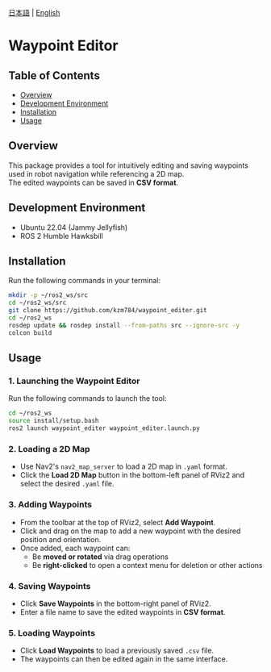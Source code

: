 [日本語](README.ja.md) | [English](README.md)

# Waypoint Editor

## Table of Contents
- [Overview](#overview)
- [Development Environment](#development-environment)
- [Installation](#installation)
- [Usage](#usage)

## Overview
This package provides a tool for intuitively editing and saving waypoints used in robot navigation while referencing a 2D map.  
The edited waypoints can be saved in **CSV format**.

## Development Environment
- Ubuntu 22.04 (Jammy Jellyfish)
- ROS 2 Humble Hawksbill

## Installation
Run the following commands in your terminal:

```bash
mkdir -p ~/ros2_ws/src
cd ~/ros2_ws/src
git clone https://github.com/kzm784/waypoint_editer.git
cd ~/ros2_ws
rosdep update && rosdep install --from-paths src --ignore-src -y
colcon build
```

## Usage

### 1. Launching the Waypoint Editor  
Run the following commands to launch the tool:

```bash
cd ~/ros2_ws
source install/setup.bash
ros2 launch waypoint_editer waypoint_editer.launch.py
```

### 2. Loading a 2D Map  
- Use Nav2's `nav2_map_server` to load a 2D map in `.yaml` format.  
- Click the **Load 2D Map** button in the bottom-left panel of RViz2 and select the desired `.yaml` file.

### 3. Adding Waypoints  
- From the toolbar at the top of RViz2, select **Add Waypoint**.  
- Click and drag on the map to add a new waypoint with the desired position and orientation.  
- Once added, each waypoint can:
  - Be **moved or rotated** via drag operations
  - Be **right-clicked** to open a context menu for deletion or other actions

### 4. Saving Waypoints  
- Click **Save Waypoints** in the bottom-right panel of RViz2.  
- Enter a file name to save the edited waypoints in **CSV format**.

### 5. Loading Waypoints  
- Click **Load Waypoints** to load a previously saved `.csv` file.  
- The waypoints can then be edited again in the same interface.
